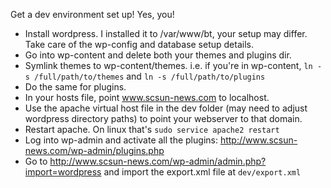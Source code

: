 Get a dev environment set up! Yes, you! 

* Install wordpress. I installed it to /var/www/bt, your setup may differ. Take care of the wp-config and database setup details.
* Go into wp-content and delete both your themes and plugins dir.
* Symlink themes to wp-content/themes. i.e. if you're in wp-content, ``ln -s /full/path/to/themes`` and ```ln -s /full/path/to/plugins``` 
* Do the same for plugins.
* In your hosts file, point www.scsun-news.com to localhost.
* Use the apache virtual host file in the dev folder (may need to adjust wordpress directory paths) to point your webserver to that domain.
* Restart apache. On linux that's ``sudo service apache2 restart``
* Log into wp-admin and activate all the plugins: http://www.scsun-news.com/wp-admin/plugins.php
* Go to http://www.scsun-news.com/wp-admin/admin.php?import=wordpress and import the export.xml file at ``dev/export.xml``
